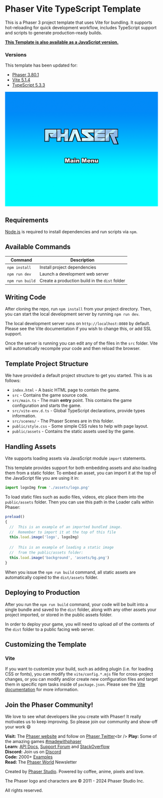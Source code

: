 # Phaser Vite TypeScript Template

This is a Phaser 3 project template that uses Vite for bundling. It supports
hot-reloading for quick development workflow, includes TypeScript support and
scripts to generate production-ready builds.

**[This Template is also available as a JavaScript version.](https://github.com/phaserjs/template-vite)**

### Versions

This template has been updated for:

- [Phaser 3.80.1](https://github.com/phaserjs/phaser)
- [Vite 5.1.4](https://github.com/vitejs/vite)
- [TypeScript 5.3.3](https://github.com/microsoft/TypeScript)

![screenshot](screenshot.png)

## Requirements

[Node.js](https://nodejs.org) is required to install dependencies and run
scripts via `npm`.

## Available Commands

| Command         | Description                                    |
| --------------- | ---------------------------------------------- |
| `npm install`   | Install project dependencies                   |
| `npm run dev`   | Launch a development web server                |
| `npm run build` | Create a production build in the `dist` folder |

## Writing Code

After cloning the repo, run `npm install` from your project directory. Then, you
can start the local development server by running `npm run dev`.

The local development server runs on `http://localhost:8080` by default. Please
see the Vite documentation if you wish to change this, or add SSL support.

Once the server is running you can edit any of the files in the `src` folder.
Vite will automatically recompile your code and then reload the browser.

## Template Project Structure

We have provided a default project structure to get you started. This is as
follows:

- `index.html` - A basic HTML page to contain the game.
- `src` - Contains the game source code.
- `src/main.ts` - The main **entry** point. This contains the game configuration
  and starts the game.
- `src/vite-env.d.ts` - Global TypeScript declarations, provide types
  information.
- `src/scenes/` - The Phaser Scenes are in this folder.
- `public/style.css` - Some simple CSS rules to help with page layout.
- `public/assets` - Contains the static assets used by the game.

## Handling Assets

Vite supports loading assets via JavaScript module `import` statements.

This template provides support for both embedding assets and also loading them
from a static folder. To embed an asset, you can import it at the top of the
JavaScript file you are using it in:

```js
import logoImg from './assets/logo.png'
```

To load static files such as audio files, videos, etc place them into the
`public/assets` folder. Then you can use this path in the Loader calls within
Phaser:

```js
preload()
{
  //  This is an example of an imported bundled image.
  //  Remember to import it at the top of this file
  this.load.image('logo', logoImg)

  //  This is an example of loading a static image
  //  from the public/assets folder:
  this.load.image('background', 'assets/bg.png')
}
```

When you issue the `npm run build` command, all static assets are automatically
copied to the `dist/assets` folder.

## Deploying to Production

After you run the `npm run build` command, your code will be built into a single
bundle and saved to the `dist` folder, along with any other assets your project
imported, or stored in the public assets folder.

In order to deploy your game, you will need to upload _all_ of the contents of
the `dist` folder to a public facing web server.

## Customizing the Template

### Vite

If you want to customize your build, such as adding plugin (i.e. for loading CSS
or fonts), you can modify the `vite/config.*.mjs` file for cross-project
changes, or you can modify and/or create new configuration files and target them
in specific npm tasks inside of `package.json`. Please see the
[Vite documentation](https://vitejs.dev/) for more information.

## Join the Phaser Community!

We love to see what developers like you create with Phaser! It really motivates
us to keep improving. So please join our community and show-off your work 😄

**Visit:** The [Phaser website](https://phaser.io) and follow on
[Phaser Twitter](https://twitter.com/phaser_)<br /> **Play:** Some of the
amazing games
[#madewithphaser](https://twitter.com/search?q=%23madewithphaser&src=typed_query&f=live)<br />
**Learn:** [API Docs](https://newdocs.phaser.io),
[Support Forum](https://phaser.discourse.group/) and
[StackOverflow](https://stackoverflow.com/questions/tagged/phaser-framework)<br />
**Discord:** Join us on [Discord](https://discord.gg/phaser)<br /> **Code:**
2000+ [Examples](https://labs.phaser.io)<br /> **Read:** The
[Phaser World](https://phaser.io/community/newsletter) Newsletter<br />

Created by [Phaser Studio](mailto:support@phaser.io). Powered by coffee, anime,
pixels and love.

The Phaser logo and characters are &copy; 2011 - 2024 Phaser Studio Inc.

All rights reserved.
